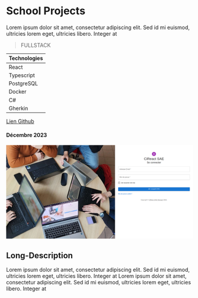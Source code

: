 # School Projects

Lorem ipsum dolor sit amet, consectetur adipiscing elit. Sed id mi euismod, ultricies lorem eget, ultricies libero. Integer at

> FULLSTACK

| Technologies |
| ------------ |
| React        |
| Typescript   |
| PostgreSQL   |
| Docker       |
| C#           |
| Gherkin      |

[Lien Github](https://github.com/Eric-Philippe/SAE-Manager---IUT-Blagnac/tree/main)

#### Décembre 2023

![preview](https://raw.githubusercontent.com/Eric-Philippe/SAE-Manager---IUT-Blagnac/main/documentation/res/img/login-page.png)

## Long-Description

Lorem ipsum dolor sit amet, consectetur adipiscing elit. Sed id mi euismod, ultricies lorem eget, ultricies libero. Integer at
Lorem ipsum dolor sit amet, consectetur adipiscing elit. Sed id mi euismod, ultricies lorem eget, ultricies libero. Integer at
